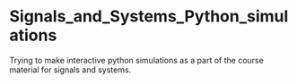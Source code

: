 # Signals_and_Systems_Python_simulations
Trying to make interactive python simulations as a part of the course material for signals and systems.
